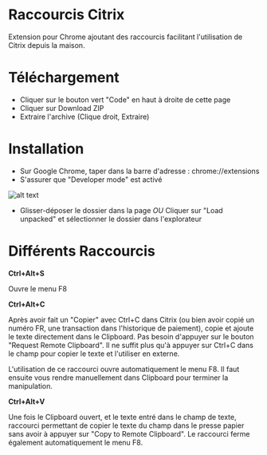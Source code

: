 # Raccourcis Citrix

Extension pour Chrome ajoutant des raccourcis facilitant l'utilisation de Citrix depuis la maison.

# Téléchargement

- Cliquer sur le bouton vert "Code" en haut à droite de cette page
- Cliquer sur Download ZIP
- Extraire l'archive (Clique droit, Extraire)

# Installation

- Sur Google Chrome, taper dans la barre d'adresse : chrome://extensions
- S'assurer que "Developer mode" est activé

![alt text](https://i.imgur.com/7lOLdXo.png)

- Glisser-déposer le dossier dans la page *OU* Cliquer sur "Load unpacked" et sélectionner le dossier dans l'explorateur


# Différents Raccourcis

**Ctrl+Alt+S**

Ouvre le menu F8

**Ctrl+Alt+C**

Après avoir fait un "Copier" avec Ctrl+C dans Citrix (ou bien avoir copié un numéro FR, une transaction dans l'historique de paiement), copie et ajoute le texte directement dans le Clipboard.
Pas besoin d'appuyer sur le bouton "Request Remote Clipboard".
Il ne suffit plus qu'à appuyer sur Ctrl+C dans le champ pour copier le texte et l'utiliser en externe.

L'utilisation de ce raccourci ouvre automatiquement le menu F8.
Il faut ensuite vous rendre manuellement dans Clipboard pour terminer la manipulation.

**Ctrl+Alt+V**

Une fois le Clipboard ouvert, et le texte entré dans le champ de texte, raccourci permettant de copier le texte du champ dans le presse papier sans avoir à appuyer sur "Copy to Remote Clipboard".
Le raccourci ferme également automatiquement le menu F8.
